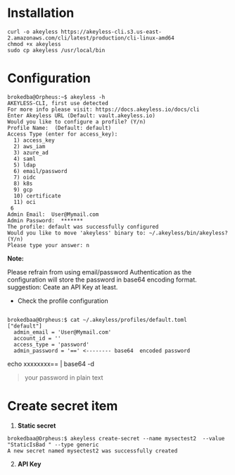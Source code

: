 # Installation
```
curl -o akeyless https://akeyless-cli.s3.us-east-2.amazonaws.com/cli/latest/production/cli-linux-amd64
chmod +x akeyless
sudo cp akeyless /usr/local/bin
```
# Configuration

```
brokedba@Orpheus:~$ akeyless -h
AKEYLESS-CLI, first use detected
For more info please visit: https://docs.akeyless.io/docs/cli
Enter Akeyless URL (Default: vault.akeyless.io)
Would you like to configure a profile? (Y/n)
Profile Name:  (Default: default)
Access Type (enter for access_key):
  1) access_key
  2) aws_iam
  3) azure_ad
  4) saml
  5) ldap
  6) email/password
  7) oidc
  8) k8s
  9) gcp
  10) certificate
  11) oci
 6
Admin Email:  User@Mymail.com
Admin Password:  *******
The profile: default was successfully configured
Would you like to move 'akeyless' binary to: ~/.akeyless/bin/akeyless? (Y/n)
Please type your answer: n
```
**Note:**

Please refrain from using email/password Authentication as the configuration will store the password in base64 encoding format.
suggestion: Ceate an API Key at least.

- Check the profile configuration
```

brokedbaa@Orpheus:$ cat ~/.akeyless/profiles/default.toml
["default"]
  admin_email = 'User@Mymail.com'
  account_id = ''
  access_type = 'password'
  admin_password = '==' <-------- base64  encoded password
```

echo xxxxxxxx== | base64 -d
> your password in plain text

# Create secret item
1. **Static secret**
```
brokedbaa@Orpheus:$ akeyless create-secret --name mysectest2  --value "StaticIsBad " --type generic
A new secret named mysectest2 was successfully created
```
2. **API Key** 
```
```
